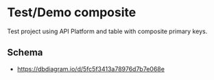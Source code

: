 # Test/Demo composite

Test project using API Platform and table with composite primary keys.

## Schema

* https://dbdiagram.io/d/5fc5f3413a78976d7b7e068e